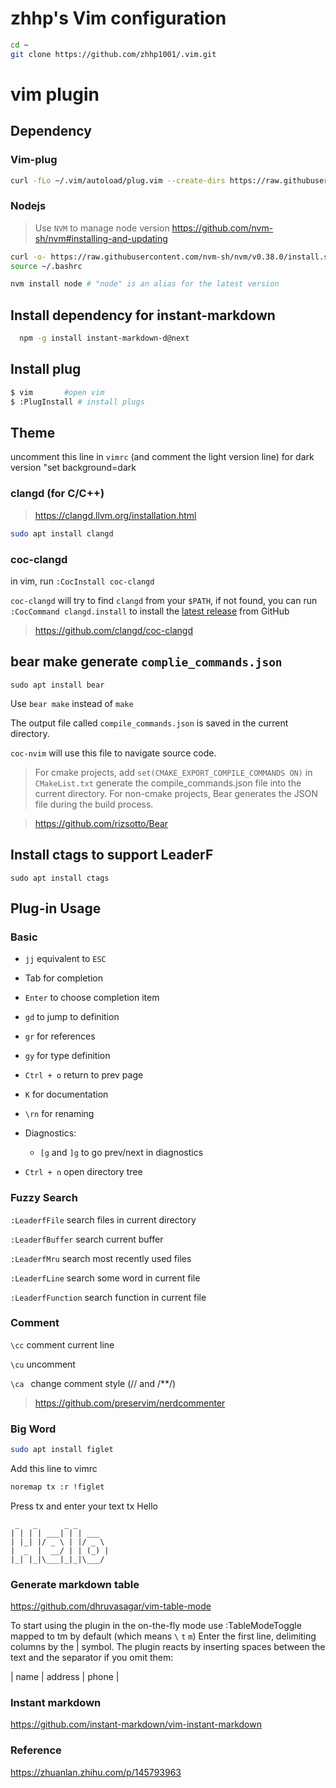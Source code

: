# zhhp's Vim configuration

```bash
cd ~
git clone https://github.com/zhhp1001/.vim.git
```

# vim plugin



## Dependency

### Vim-plug

```bash
curl -fLo ~/.vim/autoload/plug.vim --create-dirs https://raw.githubusercontent.com/junegunn/vim-plug/master/plug.vim
```

### Nodejs

> Use `NVM` to manage node version
> https://github.com/nvm-sh/nvm#installing-and-updating

```bash
curl -o- https://raw.githubusercontent.com/nvm-sh/nvm/v0.38.0/install.sh | bash
source ~/.bashrc
```

```bash
nvm install node # "node" is an alias for the latest version
```
## Install dependency for instant-markdown
```bash
  npm -g install instant-markdown-d@next
```

## Install plug

```bash
$ vim		#open vim
$ :PlugInstall # install plugs
```
## Theme
uncomment this line in `vimrc` (and comment the light version line) for dark version
"set background=dark
### clangd (for C/C++)

> https://clangd.llvm.org/installation.html

```bash
sudo apt install clangd
```

### coc-clangd

in vim, run `:CocInstall coc-clangd`

`coc-clangd` will try to find `clangd` from your `$PATH`, if not found, you can run `:CocCommand clangd.install` to install the [latest release](https://github.com/clangd/clangd/releases) from GitHub

> https://github.com/clangd/coc-clangd

## bear make generate `complie_commands.json`

`sudo apt install bear`

Use `bear make` instead of `make` 

The output file called `compile_commands.json` is saved in the current directory. 

`coc-nvim` will use this file to navigate source code.
> For cmake projects, add `set(CMAKE_EXPORT_COMPILE_COMMANDS ON)` in `CMakeList.txt`
> generate the compile_commands.json file into the current directory.
> For non-cmake projects, Bear generates the JSON file during the build process.

> https://github.com/rizsotto/Bear

## Install ctags to support LeaderF

`sudo apt install ctags`

## Plug-in Usage

### Basic

- `jj`  equivalent to `ESC`
- Tab for completion
- `Enter` to choose completion item
- `gd` to jump to definition
- `gr` for references
- `gy` for type definition
- `Ctrl + o` return to prev page
- `K` for documentation
- `\rn` for renaming
- Diagnostics:
  - `[g` and `]g` to go prev/next in diagnostics

- `Ctrl + n` open directory tree

### Fuzzy Search 

`:LeaderfFile` search files in current directory 

`:LeaderfBuffer` search current buffer 

`:LeaderfMru` search most recently used files

`:LeaderfLine` search some word in current file

`:LeaderfFunction` search function in current file

### Comment

`\cc` comment current line

`\cu` uncomment

`\ca ` change comment style (// and /**/)

> https://github.com/preservim/nerdcommenter

### Big Word
```bash
sudo apt install figlet
```
Add this line to vimrc
```bash
noremap tx :r !figlet
```
Press tx and enter your text
tx Hello<Enter>
```
 _   _      _ _
| | | | ___| | | ___
| |_| |/ _ \ | |/ _ \
|  _  |  __/ | | (_) |
|_| |_|\___|_|_|\___/
```
### Generate markdown table
  https://github.com/dhruvasagar/vim-table-mode
  
  To start using the plugin in the on-the-fly mode use :TableModeToggle mapped to <Leader>tm by default (which means `\` `t` `m`)
  Enter the first line, delimiting columns by the | symbol. The plugin reacts by inserting spaces between the text and the separator if you omit them:

| name | address | phone |
  
### Instant markdown
https://github.com/instant-markdown/vim-instant-markdown

  
### Reference 

https://zhuanlan.zhihu.com/p/145793963

